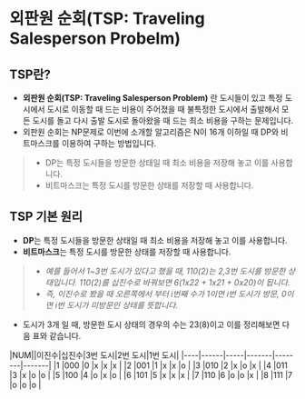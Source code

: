 # 외판원 순회(TSP: Traveling Salesperson Probelm)

## TSP란?
- **외판원 순회(TSP: Traveling Salesperson Problem)** 란 도시들이 있고 특정 도시에서 도시로 이동할 때 드는 비용이 주어졌을 때 불특정한 도시에서 출발해서 모든 도시를 돌고 다시 출발 도시로 돌아왔을 때 드는 최소 비용을 구하는 문제입니다.
- 외판원 순회는 NP문제로 이번에 소개할 알고리즘은 N이 16개 이하일 때 DP와 비트마스크를 이용하여 구하는 방법입니다.
> * DP는 특정 도시들을 방문한 상태일 때 최소 비용을 저장해 놓고 이를 사용합니다.
> * 비트마스크는 특정 도시를 방문한 상태를 저장할 때 사용합니다.

## TSP 기본 원리
- **DP**는 특정 도시들을 방문한 상태일 때 최소 비용을 저장해 놓고 이를 사용합니다.
- **비트마스크**는 특정 도시를 방문한 상태를 저장할 때 사용합니다.

> - *예를 들어서 1~3번 도시가 있다고 했을 때, 110(2)는 2,3번 도시를 방문한 상태입니다. 110(2)를 십진수로 바꿔보면 6(1x22 + 1x21 + 0x20)이 됩니다.*
> - *즉, 이진수로 봤을 때 오른쪽에서 부터 i번째 수가 1이면 i번 도시가 방문, 0이면 i번 도시가 미방문인 상태를 뜻합니다.*

- 도시가 3개 일 때, 방문한 도시 상태의 경우의 수는 23(8)이고 이를 정리해보면 다음 표와 같습니다. 

|NUM||이진수|십진수|3번 도시|2번 도시|1번 도시|
|----|------|-----|-------|--------|-------|
|1   |000   |0    |x      |x       |x      |
|2   |001   |1    |x      |x       |o      |
|3   |010   |2    |x      |o       |x      |
|4   |011   |3    |x      |o       |o      |
|5   |100   |4    |o      |x       |o      |
|6   |101   |5    |x      |x       |x      |
|7   |110   |6    |o      |o       |x      |
|8   |111   |7    |o      |o       |o      |
